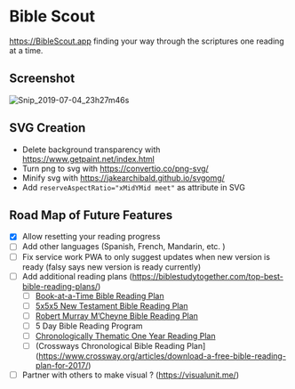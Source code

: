 # Bible Scout
https://BibleScout.app finding your way through the scriptures one reading at a time.

## Screenshot
![Snip_2019-07-04_23h27m46s](https://user-images.githubusercontent.com/5218249/60696388-8c330800-9eb3-11e9-9f99-5e0a2cc60010.png)

## SVG Creation
- Delete background transparency with https://www.getpaint.net/index.html
- Turn png to svg with https://convertio.co/png-svg/
- Minify svg with https://jakearchibald.github.io/svgomg/
- Add `reserveAspectRatio="xMidYMid meet"` as attribute in SVG

## Road Map of Future Features
- [x] Allow resetting your reading progress 
- [ ] Add other languages (Spanish, French, Mandarin, etc. )
- [ ] Fix service work PWA to only suggest updates when new version is ready (falsy says new version is ready currently)
- [ ] Add additional reading plans (https://biblestudytogether.com/top-best-bible-reading-plans/)
  - [ ] [Book-at-a-Time Bible Reading Plan](https://www.navigators.org/resource/bible-reading-plans/)
  - [ ] [5x5x5 New Testament Bible Reading Plan](https://www.navigators.org/resource/bible-reading-plans/) 
  - [ ] [Robert Murray M’Cheyne Bible Reading Plan](https://www.crossway.org/articles/download-a-free-bible-reading-plan-for-2017/)
  - [ ] 5 Day Bible Reading Program
  - [ ] [Chronologically Thematic One Year Reading Plan](https://treasureinthebible.com/UndatedThematicallyChronologicalBible%20ReadingPlanRevised2012-11-13.pdf)
  - [ ] (Crossways Chronological Bible Reading Plan](https://www.crossway.org/articles/download-a-free-bible-reading-plan-for-2017/)
- [ ] Partner with others to make visual ? (https://visualunit.me/)
